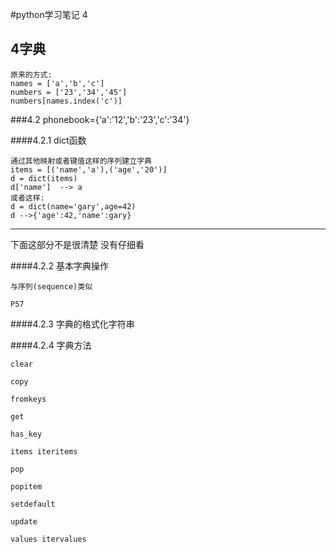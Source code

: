 #python学习笔记 4

## 4字典

	原来的方式:
	names = ['a','b','c']
	numbers = ['23','34','45']
	numbers[names.index('c')]
	
###4.2
phonebook={'a':'12','b':'23','c':'34'}

####4.2.1 dict函数

	通过其他映射或者键值这样的序列建立字典
	items = [('name','a'),('age','20')]
	d = dict(items)
	d['name']  --> a
	或者这样:
	d = dict(name='gary',age=42)	
	d -->{'age':42,'name':gary}
	
	
	
	
	
----

下面这部分不是很清楚 没有仔细看


####4.2.2 基本字典操作

	与序列(sequence)类似
	
	P57
	
####4.2.3 字典的格式化字符串


####4.2.4 字典方法
	
	clear
	
	copy
	
	fromkeys
	
	get
	
	has_key
	
	items iteritems
	
	pop
	
	popitem
	
	setdefault
	
	update
	
	values itervalues
	
	
	
	

